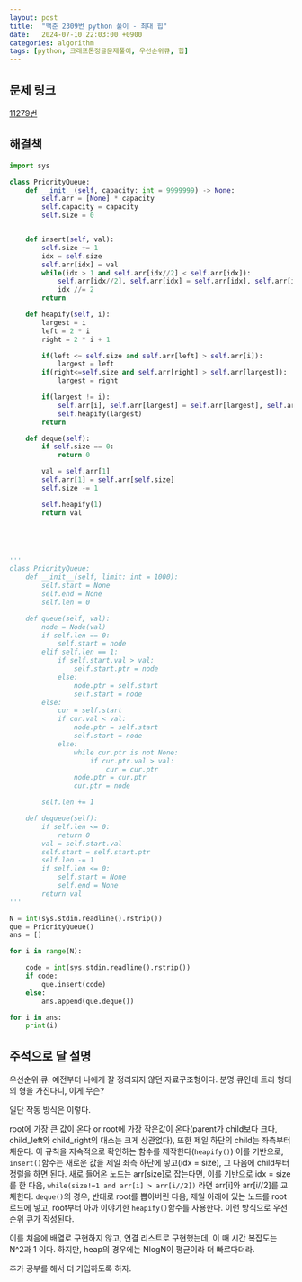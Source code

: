 ```yaml
---
layout: post
title:  "백준 2309번 python 풀이 - 최대 힙"
date:   2024-07-10 22:03:00 +0900
categories: algorithm
tags: [python, 크래프톤정글문제풀이, 우선순위큐, 힙]
---
```


## 문제 링크
[11279번](https://www.acmicpc.net/problem/11279)

## 해결책
```python
import sys

class PriorityQueue:
    def __init__(self, capacity: int = 9999999) -> None:
        self.arr = [None] * capacity
        self.capacity = capacity
        self.size = 0


    def insert(self, val):
        self.size += 1
        idx = self.size
        self.arr[idx] = val
        while(idx > 1 and self.arr[idx//2] < self.arr[idx]):
            self.arr[idx//2], self.arr[idx] = self.arr[idx], self.arr[idx//2]
            idx //= 2
        return

    def heapify(self, i):
        largest = i
        left = 2 * i
        right = 2 * i + 1

        if(left <= self.size and self.arr[left] > self.arr[i]):
            largest = left
        if(right<=self.size and self.arr[right] > self.arr[largest]):
            largest = right

        if(largest != i):
            self.arr[i], self.arr[largest] = self.arr[largest], self.arr[i]
            self.heapify(largest)
        return

    def deque(self):
        if self.size == 0:
            return 0

        val = self.arr[1]
        self.arr[1] = self.arr[self.size]
        self.size -= 1

        self.heapify(1)
        return val





'''
class PriorityQueue:
    def __init__(self, limit: int = 1000):
        self.start = None
        self.end = None
        self.len = 0

    def queue(self, val):
        node = Node(val)
        if self.len == 0:
            self.start = node
        elif self.len == 1:
            if self.start.val > val:
                self.start.ptr = node
            else:
                node.ptr = self.start
                self.start = node
        else:
            cur = self.start
            if cur.val < val:
                node.ptr = self.start
                self.start = node
            else:
                while cur.ptr is not None:
                    if cur.ptr.val > val:
                        cur = cur.ptr
                node.ptr = cur.ptr
                cur.ptr = node

        self.len += 1

    def dequeue(self):
        if self.len <= 0:
            return 0
        val = self.start.val
        self.start = self.start.ptr
        self.len -= 1
        if self.len <= 0:
            self.start = None
            self.end = None
        return val
'''

N = int(sys.stdin.readline().rstrip())
que = PriorityQueue()
ans = []

for i in range(N):

    code = int(sys.stdin.readline().rstrip())
    if code:
        que.insert(code)
    else:
        ans.append(que.deque())

for i in ans:
    print(i)
```

## 주석으로 달 설명

우선순위 큐.
예전부터 나에게 잘 정리되지 않던 자료구조형이다.
분명 큐인데 트리 형태의 형을 가진다니, 이게 무슨?

일단 작동 방식은 이렇다.

root에 가장 큰 값이 온다 or root에 가장 작은값이 온다(parent가 child보다 크다, child_left와 child_right의 대소는 크게 상관없다), 또한 제일 하단의 child는 좌측부터 채운다.
이 규칙을 지속적으로 확인하는 함수를 제작한다(`heapify()`)
이를 기반으로, `insert()`함수는 새로운 값을 제일 좌측 하단에 넣고(idx = size), 그 다음에 child부터 정렬을 하면 된다.
새로 들어온 노드는 arr\[size\]로 잡는다면, 이를 기반으로 idx = size를 한 다음, `while(size!=1 and arr[i] > arr[i//2])` 라면  arr\[i\]와 arr\[i//2\]를 교체한다.
`deque()`의 경우, 반대로 root를 뽑아버린 다음, 제일 아래에 있는 노드를 root로드에 넣고, root부터 아까 이야기한 `heapify()`함수를 사용한다.
이런 방식으로 우선순위 큐가 작성된다.

이를 처음에 배열로 구현하지 않고, 연결 리스트로 구현했는데, 이 때 시간 복잡도는 N^2과 1 이다.
하지만, heap의 경우에는 NlogN이 평균이라 더 빠르다더라.

추가 공부를 해서 더 기입하도록 하자.
